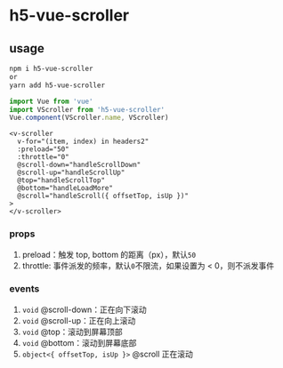 # h5-vue-scroller

## usage
```sh
npm i h5-vue-scroller
or 
yarn add h5-vue-scroller
```

```javascript
import Vue from 'vue'
import VScroller from 'h5-vue-scroller'
Vue.component(VScroller.name, VScroller)
```

```vue
<v-scroller
  v-for="(item, index) in headers2"
  :preload="50"
  :throttle="0"
  @scroll-down="handleScrollDown"
  @scroll-up="handleScrollUp"
  @top="handleScrollTop"
  @bottom="handleLoadMore"
  @scroll="handleScroll({ offsetTop, isUp })"
>
</v-scroller>
```

### props
1. preload：触发 top, bottom 的距离（px），默认`50`
2. throttle: 事件派发的频率，默认`0`不限流，如果设置为 < 0，则不派发事件

### events
1. `void` @scroll-down：正在向下滚动
2. `void` @scroll-up：正在向上滚动
3. `void` @top：滚动到屏幕顶部
4. `void` @bottom：滚动到屏幕底部
5. `object<{ offsetTop, isUp }>` @scroll 正在滚动

